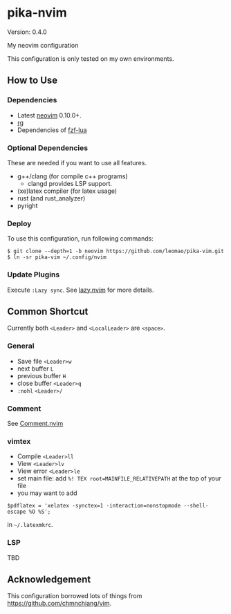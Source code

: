 # pika-nvim

Version: 0.4.0

My neovim configuration

This configuration is only tested on my own environments.

## How to Use

### Dependencies

- Latest [neovim][neovim] 0.10.0+.
- [rg](https://github.com/BurntSushi/ripgrep)
- Dependencies of [fzf-lua](https://github.com/ibhagwan/fzf-lua)

### Optional Dependencies

These are needed if you want to use all features.

- g++/clang (for compile c++ programs)
  - clangd provides LSP support.
- (xe)latex compiler (for latex usage)
- rust (and rust\_analyzer)
- pyright

### Deploy
To use this configuration, run following commands:
```console
$ git clone --depth=1 -b neovim https://github.com/leomao/pika-vim.git
$ ln -sr pika-vim ~/.config/nvim
```

### Update Plugins
Execute `:Lazy sync`. See [lazy.nvim][lazy.nvim] for more details.

## Common Shortcut

Currently both `<Leader>` and `<LocalLeader>` are `<space>`.

### General
- Save file `<Leader>w`
- next buffer `L`
- previous buffer `H`
- close buffer `<Leader>q`
- `:nohl` `<Leader>/`

### Comment
See [Comment.nvim](https://github.com/numToStr/Comment.nvim)

### vimtex
- Compile `<Leader>ll`
- View `<Leader>lv`
- View error `<Leader>le`
- set main file: add `%! TEX root=MAINFILE_RELATIVEPATH` at the top of your file
- you may want to add
```
$pdflatex = 'xelatex -synctex=1 -interaction=nonstopmode --shell-escape %O %S';
```
in  `~/.latexmkrc`.

### LSP
TBD

## Acknowledgement

This configuration borrowed lots of things from
https://github.com/chmnchiang/vim.

[neovim]: https://github.com/neovim/neovim
[lazy.nvim]: https://github.com/folke/lazy.nvim
